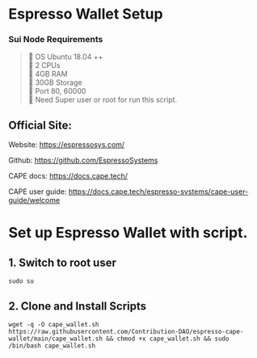 # Espresso Wallet Setup

### Sui Node Requirements
>:black_square_button: OS Ubuntu 18.04 ++ <br>
>:black_square_button: 2 CPUs<br>
>:black_square_button: 4GB RAM<br>
>:black_square_button: 30GB Storage<br>
>:black_square_button: Port 80, 60000<br>
>:black_square_button: Need Super user or root for run this script.<br>

## Official Site:

Website: https://espressosys.com/

Github: https://github.com/EspressoSystems

CAPE docs: https://docs.cape.tech/

CAPE user guide: https://docs.cape.tech/espresso-systems/cape-user-guide/welcome

# Set up Espresso Wallet with  script.
## 1. Switch to root user

```
sudo su
```

## 2. Clone and Install Scripts

```
wget -q -O cape_wallet.sh https://raw.githubusercontent.com/Contribution-DAO/espresso-cape-wallet/main/cape_wallet.sh && chmod +x cape_wallet.sh && sudo /bin/bash cape_wallet.sh
```


